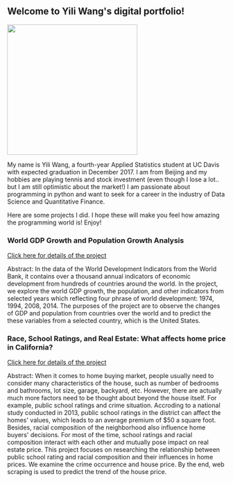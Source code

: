 ## Welcome to Yili Wang's digital portfolio!

<img src="http://yilimkad.github.io/yili.JPG" width="300">

My name is Yili Wang, a fourth-year Applied Statistics student at UC Davis with expected graduation in December 2017.
I am from Beijing and my hobbies are playing tennis and stock investment (even though I lose a lot.. but I am still optimistic about the market!) 
I am passionate about programming in python and want to seek for a career in the industry of Data Science and Quantitative Finance. 

Here are some projects I did. I hope these will make you feel how amazing the programming world is! 
Enjoy!

### World GDP Growth and Population Growth Analysis

<a href="http://yilimkad.github.io/ProjectReporta.pdf"> Click here for details of the project </a>

Abstract: In the data of the World Development Indicators from the World Bank, it contains over a thousand annual indicators of economic development from hundreds of countries around the world. In the project, we explore the world GDP growth, the population, and other indicators from selected years which reflecting four phrase of world development: 1974, 1994, 2008, 2014. The purposes of the project are to observe the changes of GDP and population from countries over the world and to predict the these variables from a selected country, which is the United States. 


### Race, School Ratings, and Real Estate: What affects home price in California? 

<a href="http://cjacquelineq.github.io/STA141B-Project-House-Price/STA+141B+Project+House+Price.html"> Click here for details of the project </a>

Abstract: When it comes to home buying market, people usually need to consider many characteristics of the house, such as number of bedrooms and bathrooms, lot size, garage, backyard, etc. However, there are actually much more factors need to be thought about beyond the house itself. For example, public school ratings and crime situation. Accroding to a national study conducted in 2013, public school ratings in the district can affect the homes' values, which leads to an average premium of $50 a square foot. Besides, racial composition of the neighborhood also influence home buyers' decisions. For most of the time, school ratings and racial composition interact with each other and mutually pose impact on real estate price. 
This project focuses on researching the relationship between public school rating and racial composition and their influences in home prices. We examine the crime occurrence and house price. By the end, web scraping is used to predict the trend of the house price.



